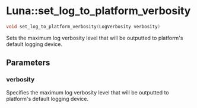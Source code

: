 # Luna::set_log_to_platform_verbosity

```c++
void set_log_to_platform_verbosity(LogVerbosity verbosity)
```

Sets the maximum log verbosity level that will be outputted to platform's default logging device. 



## Parameters
### verbosity
Specifies the maximum log verbosity level that will be outputted to platform's default logging device. 


